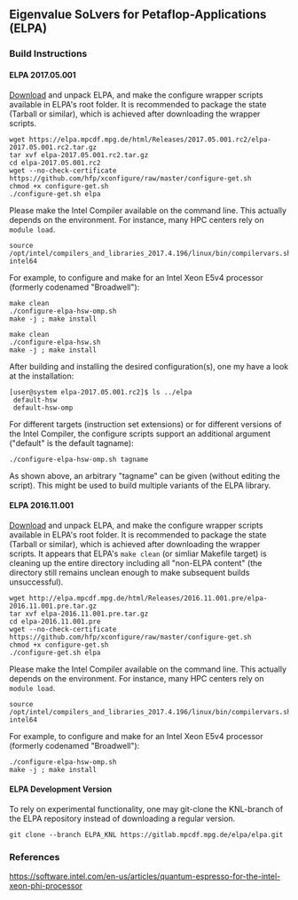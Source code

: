 ## Eigenvalue SoLvers for Petaflop-Applications (ELPA)

### Build Instructions

#### ELPA 2017.05.001
[Download](http://elpa.mpcdf.mpg.de/elpa-tar-archive) and unpack ELPA, and make the configure wrapper scripts available in ELPA's root folder. It is recommended to package the state (Tarball or similar), which is achieved after downloading the wrapper scripts.

```
wget https://elpa.mpcdf.mpg.de/html/Releases/2017.05.001.rc2/elpa-2017.05.001.rc2.tar.gz
tar xvf elpa-2017.05.001.rc2.tar.gz
cd elpa-2017.05.001.rc2
wget --no-check-certificate https://github.com/hfp/xconfigure/raw/master/configure-get.sh
chmod +x configure-get.sh
./configure-get.sh elpa
```

Please make the Intel Compiler available on the command line. This actually depends on the environment. For instance, many HPC centers rely on `module load`.

```
source /opt/intel/compilers_and_libraries_2017.4.196/linux/bin/compilervars.sh intel64
```

For example, to configure and make for an Intel Xeon E5v4 processor (formerly codenamed "Broadwell"):

```
make clean
./configure-elpa-hsw-omp.sh
make -j ; make install

make clean
./configure-elpa-hsw.sh
make -j ; make install
```

After building and installing the desired configuration(s), one my have a look at the installation:

```
[user@system elpa-2017.05.001.rc2]$ ls ../elpa
 default-hsw
 default-hsw-omp
```

For different targets (instruction set extensions) or for different versions of the Intel Compiler, the configure scripts support an additional argument ("default" is the default tagname):

```
./configure-elpa-hsw-omp.sh tagname
```

As shown above, an arbitrary "tagname" can be given (without editing the script). This might be used to build multiple variants of the ELPA library.

#### ELPA 2016.11.001
[Download](http://elpa.mpcdf.mpg.de/elpa-tar-archive) and unpack ELPA, and make the configure wrapper scripts available in ELPA's root folder. It is recommended to package the state (Tarball or similar), which is achieved after downloading the wrapper scripts. It appears that ELPA's `make clean` (or simliar Makefile target) is cleaning up the entire directory including all "non-ELPA content" (the directory still remains unclean enough to make subsequent builds unsuccessful).

```
wget http://elpa.mpcdf.mpg.de/html/Releases/2016.11.001.pre/elpa-2016.11.001.pre.tar.gz
tar xvf elpa-2016.11.001.pre.tar.gz
cd elpa-2016.11.001.pre
wget --no-check-certificate https://github.com/hfp/xconfigure/raw/master/configure-get.sh
chmod +x configure-get.sh
./configure-get.sh elpa
```

Please make the Intel Compiler available on the command line. This actually depends on the environment. For instance, many HPC centers rely on `module load`.

```
source /opt/intel/compilers_and_libraries_2017.4.196/linux/bin/compilervars.sh intel64
```

For example, to configure and make for an Intel Xeon E5v4 processor (formerly codenamed "Broadwell"):

```
./configure-elpa-hsw-omp.sh
make -j ; make install
```

#### ELPA Development Version

To rely on experimental functionality, one may git-clone the KNL-branch of the ELPA repository instead of downloading a regular version.

```
git clone --branch ELPA_KNL https://gitlab.mpcdf.mpg.de/elpa/elpa.git
```

### References
https://software.intel.com/en-us/articles/quantum-espresso-for-the-intel-xeon-phi-processor
